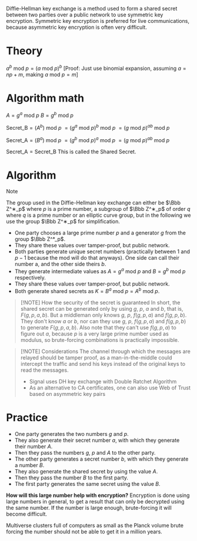Diffie-Hellman key exchange is a method used to form a shared secret between two parties over a public network to use symmetric key encryption. Symmetric key encryption is preferred for live communications, because asymmetric key encryption is often very difficult.
# Theory
$a^b \: \text{mod} \: p = (a \: \text{mod} \: p)^b$
[Proof: Just use binomial expansion, assuming $a = np+m$, making $a \: \text{mod} \: p = m$]
# Algorithm math
$A = g^a \: \text{mod} \: p$
$B = g^b \: \text{mod} \: p$

$\text{Secret\_B} = (A^b) \: \text{mod} \: p$
$= (g^a \: \text{mod} \: p)^b \: \text{mod} \: p$
$= (g \: \text{mod} \: p)^{ab} \: \text{mod} \: p$

$\text{Secret\_A} = (B^a) \: \text{mod} \: p$
$= (g^b \: \text{mod} \: p)^a \: \text{mod} \: p$
$= (g \: \text{mod} \: p)^{ab} \: \text{mod} \: p$

$\text{Secret\_A} = \text{Secret\_B}$
This is called the Shared Secret.
# Algorithm
> [!NOTE]
> The group used in the Diffie-Hellman key exchange can either be $\Bbb Z^∗_p$ where $p$ is a prime number, a subgroup of $\Bbb Z^∗_p$ of order $q$ where $q$ is a prime number or an elliptic curve group, but in the following we use the group $\Bbb Z^∗_p$ for simplification.

- One party chooses a large prime number $p$ and a generator $g$ from the group $\Bbb Z^*_p$.
- They share these values over tamper-proof, but public network.
- Both parties generate unique secret numbers (practically between $1$ and $p-1$ because the $\text {mod}$ will do that anyways). One side can call their number a, and the other side theirs $b$.
- They generate intermediate values as $A = g^a \: \text{mod} \: p$ and $B = g^b \: \text{mod} \: p$ respectively.
- They share these values over tamper-proof, but public network.
- Both generate shared secrets as $K = B^a \: \text{mod} \: p = A^b \: \text{mod} \: p$.

> [!NOTE] How the security of the secret is guaranteed
>In short, the shared secret can be generated only by using $g$, $p$, $a$ and $b$, that is, $F(g,p,a,b)$. But a middleman only knows $g$, $p$, $f(g,p,a)$ and $f(g,p,b)$. They don't know $a$ or $b$, nor can they use $g$, $p$, $f(g,p,a)$ and $f(g,p,b)$ to generate $F(g,p,a,b)$. Also note that they can't use $f(g,p,a)$ to figure out $a$, because $p$ is a very large prime number used as modulus, so brute-forcing combinations is practically impossible.

>[!NOTE] Considerations
> The channel through which the messages are relayed should be tamper proof, as a man-in-the-middle could intercept the traffic and send his keys instead of the original keys to read the messages.
> - Signal uses DH key exchange with Double Ratchet Algorithm
> - As an alternative to CA certificates, one can also use Web of Trust based on asymmetric key pairs
# Practice

- One party generates the two numbers $g$ and $p$.
- They also generate their secret number $a$, with which they generate their number $A$.
- Then they pass the numbers $g$, $p$ and $A$ to the other party.
- The other party generates a secret number $b$, with which they generate a number $B$.
- They also generate the shared secret by using the value $A$.
- Then they pass the number $B$ to the first party.
- The first party generates the same secret using the value $B$.

**How will this large number help with encryption?**
Encryption is done using large numbers in general, to get a result that can only be decrypted using the same number. If the number is large enough, brute-forcing it will become difficult.

Multiverse clusters full of computers as small as the Planck volume brute forcing the number should not be able to get it in a million years.
